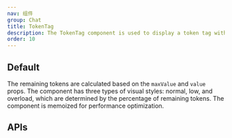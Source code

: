 ```yaml
---
nav: 组件
group: Chat
title: TokenTag
description: The TokenTag component is used to display a token tag with a FluentEmoji icon and a text indicating the remaining tokens.
order: 10
---
```


## Default

The remaining tokens are calculated based on the `maxValue` and `value` props. The component has three types of visual styles: normal, low, and overload, which are determined by the percentage of remaining tokens. The component is memoized for performance optimization.

<code src="./demos/index.tsx" nopadding></code>

## APIs

<API></API>
